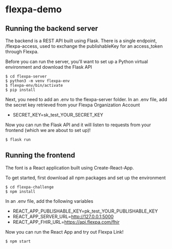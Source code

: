 # flexpa-demo

## Running the backend server 
The backend is a REST API built using Flask. There is a single endpoint, /flexpa-access, used to exchange the publishableKey for an access_token through Flexpa.

Before you can run the server, you'll want to set up a Python virtual environment and download the Flask API 
```
$ cd flexpa-server
$ python3 -m venv flexpa-env
$ flexpa-env/bin/activate
$ pip install
```
Next, you need to add an .env to the flexpa-server folder. 
In an .env file, add the secret key retrieved from your Flexpa Organization Account
- SECRET_KEY=sk_test_YOUR_SECRET_KEY

Now you can run the Flask API and it will listen to requests from your frontend (which we are about to set up)!
```
$ flask run
```

## Running the frontend
The font is a React application built using Create-React-App. 

To get started, first download all npm packages and set up the environment 
```
$ cd flexpa-challenge
$ npm install 
```
In an .env file, add the following variables
- REACT_APP_PUBLISHABLE_KEY=pk_test_YOUR_PUBLISHABLE_KEY
- REACT_APP_SERVER_URL=http://127.0.0.1:5000
- REACT_APP_FHIR_URL=https://api.flexpa.com/fhir

Now you can run the React App and try out Flexpa Link!
```
$ npm start
```


